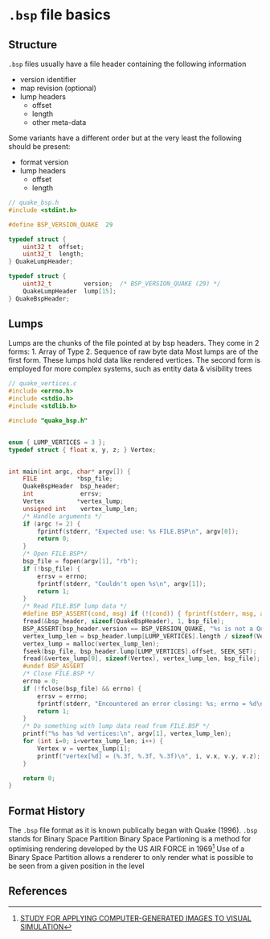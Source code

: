 # `.bsp` file basics


## Structure

`.bsp` files usually have a file header containing the following information
 - version identifier
 - map revision (optional)
 - lump headers
   * offset
   * length
   * other meta-data

Some variants have a different order but at the very least the following should be present:
 - format version
 - lump headers
   * offset
   * length

```C
// quake_bsp.h
#include <stdint.h>

#define BSP_VERSION_QUAKE  29

typedef struct {
    uint32_t  offset;
    uint32_t  length;
} QuakeLumpHeader;

typedef struct {
    uint32_t         version;  /* BSP_VERSION_QUAKE (29) */
    QuakeLumpHeader  lump[15];
} QuakeBspHeader;
```


## Lumps

Lumps are the chunks of the file pointed at by bsp headers. They come in 2 forms:
    1. Array of Type
    2. Sequence of raw byte data
Most lumps are of the first form. These lumps hold data like rendered vertices.
The second form is employed for more complex systems, such as entity data & visibility trees

```C
// quake_vertices.c
#include <errno.h>
#include <stdio.h>
#include <stdlib.h>

#include "quake_bsp.h"


enum { LUMP_VERTICES = 3 };
typedef struct { float x, y, z; } Vertex;


int main(int argc, char* argv[]) {
    FILE           *bsp_file;
    QuakeBspHeader  bsp_header;
    int             errsv;
    Vertex         *vertex_lump;
    unsigned int    vertex_lump_len;
    /* Handle arguments */
    if (argc != 2) {
        fprintf(stderr, "Expected use: %s FILE.BSP\n", argv[0]);
        return 0;
    }
    /* Open FILE.BSP*/
    bsp_file = fopen(argv[1], "rb");
    if (!bsp_file) {
        errsv = errno;
        fprintf(stderr, "Couldn't open %s\n", argv[1]);
        return 1;
    }
    /* Read FILE.BSP lump data */
    #define BSP_ASSERT(cond, msg) if (!(cond)) { fprintf(stderr, msg, argv[1]); return 1; }
    fread(&bsp_header, sizeof(QuakeBspHeader), 1, bsp_file);
    BSP_ASSERT(bsp_header.version == BSP_VERSION_QUAKE, "%s is not a Quake .bsp!\n")
    vertex_lump_len = bsp_header.lump[LUMP_VERTICES].length / sizeof(Vertex);
    vertex_lump = malloc(vertex_lump_len);
    fseek(bsp_file, bsp_header.lump[LUMP_VERTICES].offset, SEEK_SET);
    fread(&vertex_lump[0], sizeof(Vertex), vertex_lump_len, bsp_file);
    #undef BSP_ASSERT
    /* Close FILE.BSP */
    errno = 0;
    if (!fclose(bsp_file) && errno) {
        errsv = errno;
        fprintf(stderr, "Encountered an error closing: %s; errno = %d\n", argv[1], errsv);
        return 1;
    }
    /* Do something with lump data read from FILE.BSP */
    printf("%s has %d vertices:\n", argv[1], vertex_lump_len);
    for (int i=0; i<vertex_lump_len; i++) {
        Vertex v = vertex_lump[i];
        printf("vertex[%d] = (%.3f, %.3f, %.3f)\n", i, v.x, v.y, v.z);
    }

    return 0;
}
```


## Format History

The `.bsp` file format as it is known publically began with Quake (1996).
`.bsp` stands for Binary Space Partition
Binary Space Partioning is a method for optimising rendering developed by the US AIR FORCE in 1969[^1]
Use of a Binary Space Partition allows a renderer to only render what is possible to be seen from a given position in the level


## References

 [^1]: [STUDY FOR APPLYING COMPUTER-GENERATED IMAGES TO VISUAL SIMULATION](https://apps.dtic.mil/sti/citations/AD0700375)
